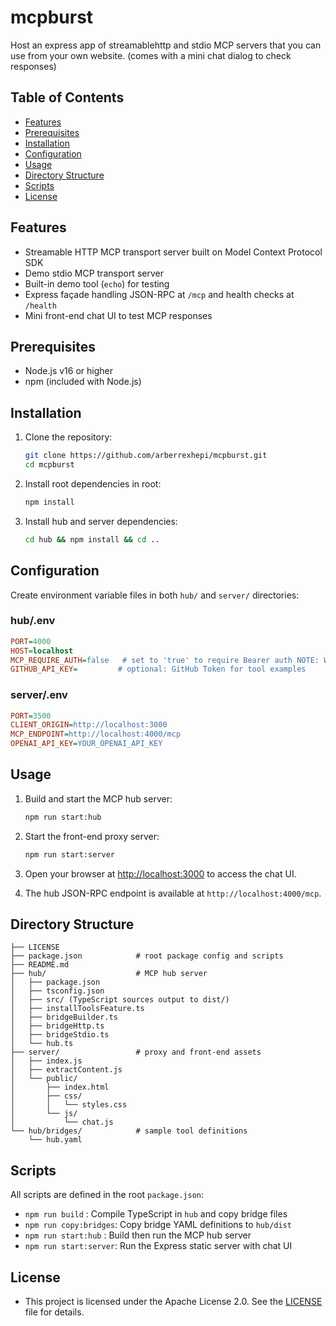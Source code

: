 # mcpburst

Host an express app of streamablehttp and stdio MCP servers that you can use from your own website. (comes with a mini chat dialog to check responses)

## Table of Contents

- [Features](#features)
- [Prerequisites](#prerequisites)
- [Installation](#installation)
- [Configuration](#configuration)
- [Usage](#usage)
- [Directory Structure](#directory-structure)
- [Scripts](#scripts)
- [License](#license)

## Features

- Streamable HTTP MCP transport server built on Model Context Protocol SDK
- Demo stdio MCP transport server
- Built-in demo tool (`echo`) for testing
- Express façade handling JSON-RPC at `/mcp` and health checks at `/health`
- Mini front-end chat UI to test MCP responses

## Prerequisites

- Node.js v16 or higher
- npm (included with Node.js)

## Installation

1. Clone the repository:

   ```sh
   git clone https://github.com/arberrexhepi/mcpburst.git
   cd mcpburst
   ```

2. Install root dependencies in root:

   ```sh
   npm install
   ```

3. Install hub and server dependencies:

   ```sh
   cd hub && npm install && cd ..
   ```

## Configuration

Create environment variable files in both `hub/` and `server/` directories:

### hub/.env

```ini
PORT=4000
HOST=localhost
MCP_REQUIRE_AUTH=false   # set to 'true' to require Bearer auth NOTE: Work in Progress
GITHUB_API_KEY=         # optional: GitHub Token for tool examples
```

### server/.env

```ini
PORT=3500
CLIENT_ORIGIN=http://localhost:3000
MCP_ENDPOINT=http://localhost:4000/mcp
OPENAI_API_KEY=YOUR_OPENAI_API_KEY
```

## Usage

1. Build and start the MCP hub server:

   ```sh
   npm run start:hub
   ```

2. Start the front-end proxy server:

   ```sh
   npm run start:server
   ```

3. Open your browser at [http://localhost:3000](http://localhost:3000) to access the chat UI.

4. The hub JSON-RPC endpoint is available at `http://localhost:4000/mcp`.

## Directory Structure

```
├── LICENSE
├── package.json            # root package config and scripts
├── README.md
├── hub/                    # MCP hub server
│   ├── package.json
│   ├── tsconfig.json
│   ├── src/ (TypeScript sources output to dist/)
│   ├── installToolsFeature.ts
│   ├── bridgeBuilder.ts
│   ├── bridgeHttp.ts
│   ├── bridgeStdio.ts
│   └── hub.ts
├── server/                 # proxy and front-end assets
│   ├── index.js
│   ├── extractContent.js
│   └── public/
│       ├── index.html
│       ├── css/
│       │   └── styles.css
│       └── js/
│           └── chat.js
└── hub/bridges/            # sample tool definitions
    └── hub.yaml
```

## Scripts

All scripts are defined in the root `package.json`:

- `npm run build` : Compile TypeScript in `hub` and copy bridge files
- `npm run copy:bridges`: Copy bridge YAML definitions to `hub/dist`
- `npm run start:hub` : Build then run the MCP hub server
- `npm run start:server`: Run the Express static server with chat UI

## License

- This project is licensed under the Apache License 2.0. See the [LICENSE](LICENSE) file for details.
